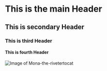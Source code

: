 # This is the main Header

## This is secondary Header

### This is third Header

#### This is fourth Header

<!-- I created 4 headers to this file -->

![Image of Mona-the-rivetertocat](https://octodex.github.com/images/mona-the-rivetertocat.png)
